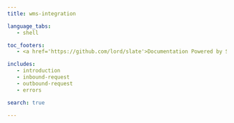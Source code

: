 ```yaml
--- 
title: wms-integration

language_tabs: 
   - shell 

toc_footers: 
   - <a href='https://github.com/lord/slate'>Documentation Powered by Slate</a> 

includes: 
   - introduction
   - inbound-request 
   - outbound-request
   - errors

search: true 

---                  
```


<!-- Converted with the swagger-to-slate https://github.com/lavkumarv/swagger-to-slate -->
